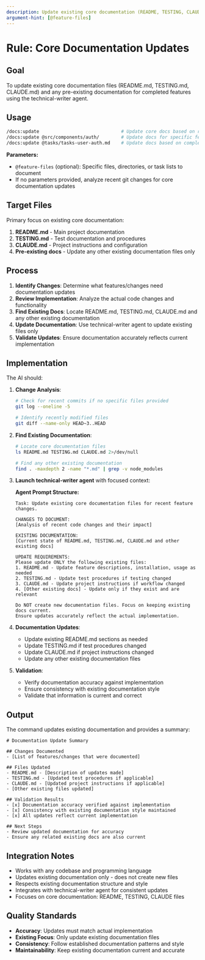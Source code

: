 ```yaml
---
description: Update existing core documentation (README, TESTING, CLAUDE.md) for completed features
argument-hint: [@feature-files]
---
```


# Rule: Core Documentation Updates

## Goal

To update existing core documentation files (README.md, TESTING.md, CLAUDE.md) and any pre-existing documentation for completed features using the technical-writer agent.

## Usage

```bash
/docs:update                              # Update core docs based on recent changes
/docs:update @src/components/auth/        # Update docs for specific feature/module
/docs:update @tasks/tasks-user-auth.md    # Update docs based on completed task list
```

**Parameters:**
- `@feature-files` (optional): Specific files, directories, or task lists to document
- If no parameters provided, analyze recent git changes for core documentation updates

## Target Files

Primary focus on existing core documentation:

1. **README.md** - Main project documentation
2. **TESTING.md** - Test documentation and procedures  
3. **CLAUDE.md** - Project instructions and configuration
4. **Pre-existing docs** - Update any other existing documentation files only

## Process

1. **Identify Changes**: Determine what features/changes need documentation updates
2. **Review Implementation**: Analyze the actual code changes and functionality
3. **Find Existing Docs**: Locate README.md, TESTING.md, CLAUDE.md and any other existing documentation
4. **Update Documentation**: Use technical-writer agent to update existing files only
5. **Validate Updates**: Ensure documentation accurately reflects current implementation

## Implementation

The AI should:

1. **Change Analysis**:
   ```bash
   # Check for recent commits if no specific files provided
   git log --oneline -5
   
   # Identify recently modified files
   git diff --name-only HEAD~3..HEAD
   ```

2. **Find Existing Documentation**:
   ```bash
   # Locate core documentation files
   ls README.md TESTING.md CLAUDE.md 2>/dev/null
   
   # Find any other existing documentation
   find . -maxdepth 2 -name "*.md" | grep -v node_modules
   ```

3. **Launch technical-writer agent** with focused context:

   **Agent Prompt Structure:**
   ```
   Task: Update existing core documentation files for recent feature changes.
   
   CHANGES TO DOCUMENT:
   [Analysis of recent code changes and their impact]
   
   EXISTING DOCUMENTATION:
   [Current state of README.md, TESTING.md, CLAUDE.md and other existing docs]
   
   UPDATE REQUIREMENTS:
   Please update ONLY the following existing files:
   1. README.md - Update feature descriptions, installation, usage as needed
   2. TESTING.md - Update test procedures if testing changed
   3. CLAUDE.md - Update project instructions if workflow changed
   4. [Other existing docs] - Update only if they exist and are relevant
   
   Do NOT create new documentation files. Focus on keeping existing docs current.
   Ensure updates accurately reflect the actual implementation.
   ```

4. **Documentation Updates**:
   - Update existing README.md sections as needed
   - Update TESTING.md if test procedures changed  
   - Update CLAUDE.md if project instructions changed
   - Update any other existing documentation files

5. **Validation**:
   - Verify documentation accuracy against implementation
   - Ensure consistency with existing documentation style
   - Validate that information is current and correct

## Output

The command updates existing documentation and provides a summary:

```
# Documentation Update Summary

## Changes Documented
- [List of features/changes that were documented]

## Files Updated
- README.md - [Description of updates made]
- TESTING.md - [Updated test procedures if applicable]  
- CLAUDE.md - [Updated project instructions if applicable]
- [Other existing files updated]

## Validation Results
- [x] Documentation accuracy verified against implementation
- [x] Consistency with existing documentation style maintained
- [x] All updates reflect current implementation

## Next Steps
- Review updated documentation for accuracy
- Ensure any related existing docs are also current
```

## Integration Notes

- Works with any codebase and programming language
- Updates existing documentation only - does not create new files
- Respects existing documentation structure and style
- Integrates with technical-writer agent for consistent updates
- Focuses on core documentation: README, TESTING, CLAUDE files

## Quality Standards

- **Accuracy**: Updates must match actual implementation
- **Existing Focus**: Only update existing documentation files
- **Consistency**: Follow established documentation patterns and style
- **Maintainability**: Keep existing documentation current and accurate